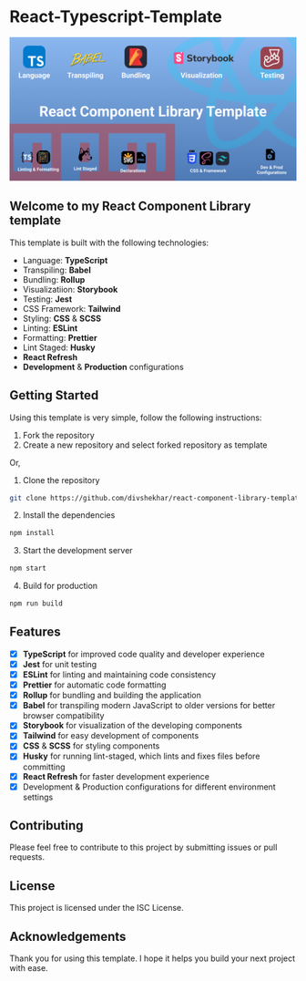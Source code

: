 # React-Typescript-Template

<div align="center">
<img src="./img/react-component-library-template.png"/>
</div>

## Welcome to my React Component Library template

This template is built with the following technologies:

- Language: **TypeScript**
- Transpiling: **Babel**
- Bundling: **Rollup**
- Visualizatiion: **Storybook**
- Testing: **Jest**
- CSS Framework: **Tailwind**
- Styling: **CSS** & **SCSS**
- Linting: **ESLint**
- Formatting: **Prettier**
- Lint Staged: **Husky**
- **React Refresh**
- **Development** & **Production** configurations
  
## Getting Started

Using this template is very simple, follow the following instructions:

1. Fork the repository
2. Create a new repository and select forked repository as template

Or,

1. Clone the repository

```bash
git clone https://github.com/divshekhar/react-component-library-template.git
```

2. Install the dependencies

```bash
npm install
```

3. Start the development server

```bash
npm start
```

4. Build for production

```bash
npm run build
```

## Features

- [x] **TypeScript** for improved code quality and developer experience
- [x] **Jest** for unit testing
- [x] **ESLint** for linting and maintaining code consistency
- [x] **Prettier** for automatic code formatting
- [x] **Rollup** for bundling and building the application
- [x] **Babel** for transpiling modern JavaScript to older versions for better browser compatibility
- [x] **Storybook** for visualization of the developing components
- [x] **Tailwind** for easy development of components
- [x] **CSS** & **SCSS** for styling components
- [x] **Husky** for running lint-staged, which lints and fixes files before committing
- [x] **React Refresh** for faster development experience
- [x] Development & Production configurations for different environment settings

## Contributing

Please feel free to contribute to this project by submitting issues or pull requests.

## License

This project is licensed under the ISC License.

## Acknowledgements

Thank you for using this template. I hope it helps you build your next project with ease.
